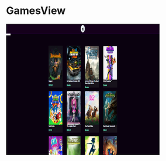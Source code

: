 # GamesView

<p style="align:center"><img src="https://github.com/JohnnyDev2001/GamesView/blob/main/GitStuff/tela.png?raw=true" width="420px" height="360px"></p>


